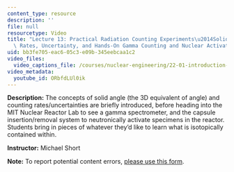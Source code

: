 ```yaml
---
content_type: resource
description: ''
file: null
resourcetype: Video
title: "Lecture 13: Practical Radiation Counting Experiments\u2014Solid Angle, Count\
  \ Rates, Uncertainty, and Hands-On Gamma Counting and Nuclear Activation Analysis"
uid: bb3fe705-eac6-05c3-e09b-345eebcaa1c2
video_files:
  video_captions_file: /courses/nuclear-engineering/22-01-introduction-to-nuclear-engineering-and-ionizing-radiation-fall-2016/lecture-videos/practical-radiation-counting-experiments2014solid-angle-count-rates-uncertainty-and-hands-on-gamma-counting-and-nuclear-activation-analysis/ORbfdLUl0ik.vtt
video_metadata:
  youtube_id: ORbfdLUl0ik
---
```


**Description:** The concepts of solid angle (the 3D equivalent of angle) and counting rates/uncertainties are briefly introduced, before heading into the MIT Nuclear Reactor Lab to see a gamma spectrometer, and the capsule insertion/removal system to neutronically activate specimens in the reactor. Students bring in pieces of whatever they’d like to learn what is isotopically contained within.

**Instructor:** Michael Short

**Note:** To report potential content errors, [please use this form](https://forms.gle/8B2zcUvfCtgJdTdE7).